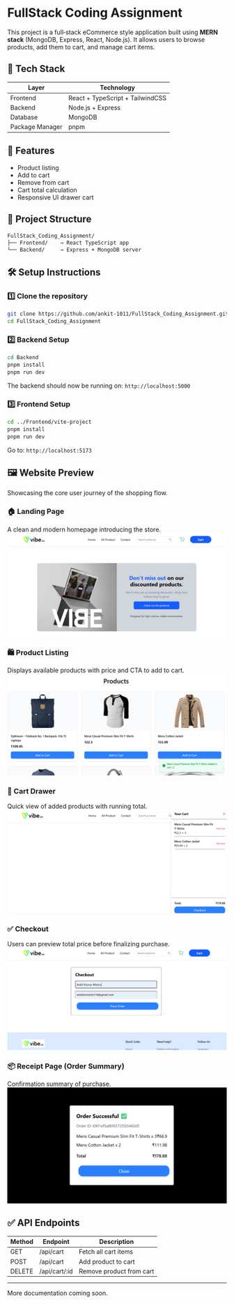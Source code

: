 # FullStack Coding Assignment

This project is a full‑stack eCommerce style application built using **MERN stack** (MongoDB, Express, React, Node.js). It allows users to browse products, add them to cart, and manage cart items.

## 📌 Tech Stack

| Layer           | Technology                       |
| --------------- | -------------------------------- |
| Frontend        | React + TypeScript + TailwindCSS |
| Backend         | Node.js + Express                |
| Database        | MongoDB                          |
| Package Manager | pnpm                             |

## 🚀 Features

* Product listing
* Add to cart
* Remove from cart
* Cart total calculation
* Responsive UI drawer cart

## 📂 Project Structure

```
FullStack_Coding_Assignment/
├── Frontend/    → React TypeScript app
└── Backend/     → Express + MongoDB server
```

## 🛠️ Setup Instructions

### 1️⃣ Clone the repository

```bash
git clone https://github.com/ankit-1011/FullStack_Coding_Assignment.git
cd FullStack_Coding_Assignment
```

### 2️⃣ Backend Setup

```bash
cd Backend
pnpm install
pnpm run dev
```

The backend should now be running on: `http://localhost:5000`

### 3️⃣ Frontend Setup

```bash
cd ../Frontend/vite-project
pnpm install
pnpm run dev
```

Go to: `http://localhost:5173`

## 🖼️ Website Preview

Showcasing the core user journey of the shopping flow.

### 🏠 Landing Page

A clean and modern homepage introducing the store.
![Landing Page](./Frontend/vite-project/src/assets/LandingPage.png)

### 🛍️ Product Listing

Displays available products with price and CTA to add to cart.
![Products Section](./Frontend/vite-project/src/assets/ProductSection.png)

### 🛒 Cart Drawer

Quick view of added products with running total.
![Cart Drawer](./Frontend/vite-project/src/assets/CartSection.png)

### ✅ Checkout

Users can preview total price before finalizing purchase.
![Checkout](./Frontend/vite-project/src/assets/Checkout.png)

### 📦 Receipt Page (Order Summary)

Confirmation summary of purchase.
![Receipt Page](./Frontend/vite-project/src/assets/Receipt.png)

## ✅ API Endpoints

| Method | Endpoint      | Description              |
| ------ | ------------- | ------------------------ |
| GET    | /api/cart     | Fetch all cart items     |
| POST   | /api/cart     | Add product to cart      |
| DELETE | /api/cart/:id | Remove product from cart |

---

More documentation coming soon.
